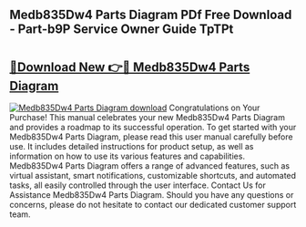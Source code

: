 ## Medb835Dw4 Parts Diagram PDf Free Download - Part-b9P Service Owner Guide TpTPt

# <h2><a href="http://dfnyu0.blite.top/?on=Medb835Dw4+Parts+Diagram">🔗Download New 👉🔴 Medb835Dw4 Parts Diagram</a></h2>

[![Medb835Dw4 Parts Diagram download](https://i.imgur.com/lujVjoI.png)](http://dfnyu0.blite.top/?on=Medb835Dw4+Parts+Diagram)
Congratulations on Your Purchase! This manual celebrates your new Medb835Dw4 Parts Diagram and provides a roadmap to its successful operation. To get started with your Medb835Dw4 Parts Diagram, please read this user manual carefully before use. It includes detailed instructions for product setup, as well as information on how to use its various features and capabilities. Medb835Dw4 Parts Diagram offers a range of advanced features, such as virtual assistant, smart notifications, customizable shortcuts, and automated tasks, all easily controlled through the user interface. Contact Us for Assistance Medb835Dw4 Parts Diagram. Should you have any questions or concerns, please do not hesitate to contact our dedicated customer support team.
